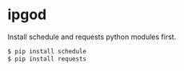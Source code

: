 # ipgod

Install schedule and requests python modules first.
```bash
$ pip install schedule
$ pip install requests
```
